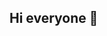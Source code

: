 ## Hi everyone 👋

<!--
**Felipe-Nery/Felipe-Nery** is a ✨ _special_ ✨ repository because its `README.md` (this file) appears on your GitHub profile.

Here are some ideas to get you started:

- 🔭 I’m currently a master student at Univesidade do Estado do Amazonas in Brazil, my project is about 2 neglected tropical diseases (malaria and hepatitis). To reach my results I need to use some softwares like R and QGIS to do some statistical analysis and maps. 
- 🌱 I’m currently learning about programming softwares like Python and improving my skills in R, QGIS and Redcap. 
- 👯 I’m looking to collaborate on projects in the health area, mainly in the statistical analysis 
- 📫 How to reach me: here in the GitHub and my professional e-mail proffelipenerysb@gmail.com

-->
